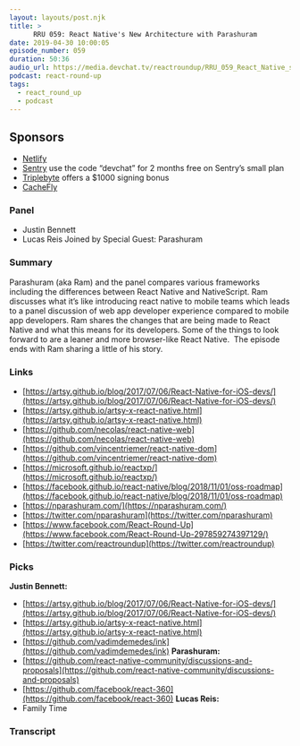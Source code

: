 ```yaml
---
layout: layouts/post.njk
title: >
      RRU 059: React Native's New Architecture with Parashuram
date: 2019-04-30 10:00:05
episode_number: 059
duration: 50:36
audio_url: https://media.devchat.tv/reactroundup/RRU_059_React_Native_s_New_Architecture_with_Parashuram.mp3
podcast: react-round-up
tags: 
  - react_round_up
  - podcast
---
```


## **Sponsors**

- [Netlify](https://www.netlify.com/)
- [Sentry](https://sentry.io/) use the code “devchat” for 2 months free on Sentry’s small plan
- [Triplebyte](https://triplebyte.com/react) offers a $1000 signing bonus
- [CacheFly](https://www.cachefly.com/)

### **Panel**

- Justin Bennett
- Lucas Reis
Joined by Special Guest: Parashuram
### **Summary**
Parashuram (aka Ram) and the panel compares various frameworks including the differences between React Native and NativeScript. Ram discusses what it’s like introducing react native to mobile teams which leads to a panel discussion of web app developer experience compared to mobile app developers. Ram shares the changes that are being made to React Native and what this means for its developers. Some of the things to look forward to are a leaner and more browser-like React Native.&nbsp; The episode ends with Ram sharing a little of his story.
### **Links**

- [https://artsy.github.io/blog/2017/07/06/React-Native-for-iOS-devs/](https://artsy.github.io/blog/2017/07/06/React-Native-for-iOS-devs/)
- [https://artsy.github.io/artsy-x-react-native.html](https://artsy.github.io/artsy-x-react-native.html)
- [https://github.com/necolas/react-native-web](https://github.com/necolas/react-native-web)
- [https://github.com/vincentriemer/react-native-dom](https://github.com/vincentriemer/react-native-dom)
- [https://microsoft.github.io/reactxp/](https://microsoft.github.io/reactxp/)
- [https://facebook.github.io/react-native/blog/2018/11/01/oss-roadmap](https://facebook.github.io/react-native/blog/2018/11/01/oss-roadmap)
- [https://nparashuram.com/](https://nparashuram.com/)
- [https://twitter.com/nparashuram](https://twitter.com/nparashuram)
- [https://www.facebook.com/React-Round-Up](https://www.facebook.com/React-Round-Up-297859274397129/)
- [https://twitter.com/reactroundup](https://twitter.com/reactroundup)

### **Picks**
 **Justin Bennett:**
- [https://artsy.github.io/blog/2017/07/06/React-Native-for-iOS-devs/](https://artsy.github.io/blog/2017/07/06/React-Native-for-iOS-devs/)
- [https://artsy.github.io/artsy-x-react-native.html](https://artsy.github.io/artsy-x-react-native.html)
- [https://github.com/vadimdemedes/ink](https://github.com/vadimdemedes/ink)
**Parashuram:**
- [https://github.com/react-native-community/discussions-and-proposals](https://github.com/react-native-community/discussions-and-proposals)
- [https://github.com/facebook/react-360](https://github.com/facebook/react-360)
**Lucas Reis:**
- Family Time


### Transcript


